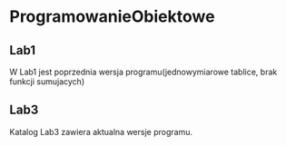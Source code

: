# ProgramowanieObiektowe
## Lab1
W Lab1 jest poprzednia wersja programu(jednowymiarowe tablice, brak funkcji sumujacych)

## Lab3
Katalog Lab3 zawiera aktualna wersje programu.
